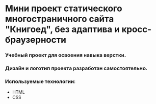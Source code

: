 # Мини проект статического многостраничного сайта "Книгоед", без адаптива и кросс-браузерности

### Учебный проект для освоения навыка верстки.
### Дизайн и логотип проекта разработан самостоятельно.

### Используемые технологии:
- HTML
- CSS

